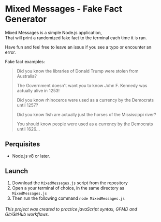 # Mixed Messages - Fake Fact Generator
Mixed Messages is a simple Node.js application,<br/>
That will print a randomized fake fact to the terminal each time it is ran.

Have fun and feel free to leave an issue if you see a typo or encounter an error.

Fake fact examples:
> Did you know the libraries of Donald Trump were stolen from Australia?
>
> The Government doesn't want you to know John F. Kennedy was actually alive in 1253!
>
> Did you know rhinoceros were used as a currency by the Democrats until 1257?
>
>Did you know fish are actually just the horses of the Mississippi river?
>
>You should know people were used as a currency by the Democrats until 1626...

## Perquisites
- Node.js v8 or later.
## Launch
1. Download the `MixedMessages.js` script from the repository
2. Open a your terminal of choice, in the same directory as `MixedMessages.js`
3. Then run the following command `node MixedMessages.js`

###### This project was created to practice javaScript syntax, GFMD and Git/GitHub workflows.
